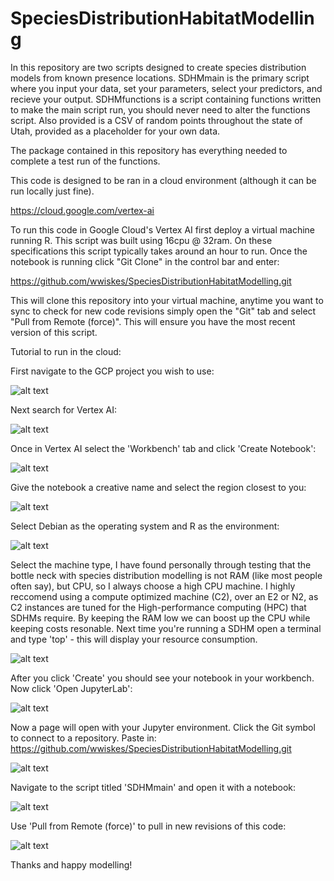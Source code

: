 # SpeciesDistributionHabitatModelling
 
In this repository are two scripts designed to create species distribution models from known presence locations. SDHMmain is the primary script where you input your data, set your parameters, select your predictors, and recieve your output. SDHMfunctions is a script containing functions written to make the main script run, you should never need to alter the functions script. Also provided is a CSV of random points throughout the state of Utah, provided as a placeholder for your own data.

The package contained in this repository has everything needed to complete a test run of the functions.

This code is designed to be ran in a cloud environment (although it can be run locally just fine).

https://cloud.google.com/vertex-ai

To run this code in Google Cloud's Vertex AI first deploy a virtual machine running R. This script was built using 16cpu @ 32ram. On these specifications this script typically takes around an hour to run.
Once the notebook is running click "Git Clone" in the control bar and enter: 

https://github.com/wwiskes/SpeciesDistributionHabitatModelling.git

This will clone this repository into your virtual machine, anytime you want to sync to check for new code revisions simply open the "Git" tab and select "Pull from Remote (force)". This will ensure you have the most recent version of this script.


Tutorial to run in the cloud:

First navigate to the GCP project you wish to use:

![alt text](https://wwiskes.github.io/datadump/SDHMtut/Capture.PNG)

Next search for Vertex AI:

![alt text](https://wwiskes.github.io/datadump/SDHMtut/Capture2.PNG)

Once in Vertex AI select the 'Workbench' tab and click 'Create Notebook':

![alt text](https://wwiskes.github.io/datadump/SDHMtut/Capture3.PNG)

Give the notebook a creative name and select the region closest to you:

![alt text](https://wwiskes.github.io/datadump/SDHMtut/Capture4.PNG)

Select Debian as the operating system and R as the environment:

![alt text](https://wwiskes.github.io/datadump/SDHMtut/Capture5.PNG)

Select the machine type, I have found personally through testing that the bottle neck with species distribution modelling is not RAM (like most people often say), but CPU, so I always choose a high CPU machine. I highly reccomend using a compute optimized machine (C2), over an E2 or N2, as C2 instances are tuned for the High-performance computing (HPC) that SDHMs require. By keeping the RAM low we can boost up the CPU while keeping costs resonable. Next time you're running a SDHM open a terminal and type 'top' - this will display your resource consumption. 

![alt text](https://wwiskes.github.io/datadump/SDHMtut/Capture6.PNG)

After you click 'Create' you should see your notebook in your workbench. Now click 'Open JupyterLab':

![alt text](https://wwiskes.github.io/datadump/SDHMtut/Capture7.PNG)

Now a page will open with your Jupyter environment. Click the Git symbol to connect to a repository. Paste in: https://github.com/wwiskes/SpeciesDistributionHabitatModelling.git

![alt text](https://wwiskes.github.io/datadump/SDHMtut/Capture8.PNG)

Navigate to the script titled 'SDHMmain' and open it with a notebook:

![alt text](https://wwiskes.github.io/datadump/SDHMtut/Capture9.PNG)

Use 'Pull from Remote (force)' to pull in new revisions of this code:

![alt text](https://wwiskes.github.io/datadump/SDHMtut/Capture10.PNG)


Thanks and happy modelling!
